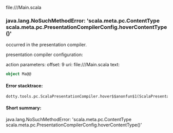 file://<WORKSPACE>/Main.scala
### java.lang.NoSuchMethodError: 'scala.meta.pc.ContentType scala.meta.pc.PresentationCompilerConfig.hoverContentType()'

occurred in the presentation compiler.

presentation compiler configuration:


action parameters:
offset: 9
uri: file://<WORKSPACE>/Main.scala
text:
```scala
object Ma@@

```



#### Error stacktrace:

```
dotty.tools.pc.ScalaPresentationCompiler.hover$$anonfun$1(ScalaPresentationCompiler.scala:376)
```
#### Short summary: 

java.lang.NoSuchMethodError: 'scala.meta.pc.ContentType scala.meta.pc.PresentationCompilerConfig.hoverContentType()'